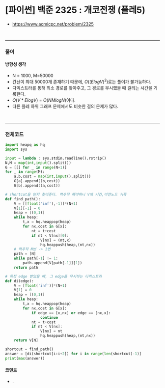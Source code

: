 # **\[파이썬\] 백준 2325 : 개코전쟁 (플레5)**
* https://www.acmicpc.net/problem/2325
<br>


---

### **풀이**

#### **방향성 생각**
* N = 1000, M=50000
* 간선이 최대 50000개 존재하기 때문에, $O((ElogV)^2)$로는 풀이가 불가능하다.
* 다익스트라를 통해 최소 경로를 찾아주고, 그 경로를 무시했을 때 걸리는 시간을 기록한다.
* $O(V*ElogV)$ = $O(NMlogN)$이다.
* 다른 플레 하위 그래프 문제에서도 비슷한 결의 문제가 많다. 

<br>

---

### **전체코드**
```python
import heapq as hq
import sys

input = lambda : sys.stdin.readline().rstrip()
N,M = map(int,input().split())
G = [[] for _ in range(N+1)]
for _ in range(M):
    a,b,cost = map(int,input().split())
    G[a].append((b,cost))
    G[b].append((a,cost))

# shortcut을 먼저 찾아준다. 역추적 해야하니 V에 시간,이전노드 기록
def find_path():
    V = [[float('inf'),-1]]*(N+1)
    V[1][-1] = 0
    heap = [(0,1)]
    while heap:
        t,x = hq.heappop(heap)
        for nx,cost in G[x]:
            nt = t+cost
            if nt < V[nx][0]:
                V[nx] = (nt,x)
                hq.heappush(heap,(nt,nx))
    # 역추적 N번 -> 1번
    path = [N]
    while path[-1] != 1:
        path.append(V[path[-1]][1])
    return path

# 특정 edge 받았을 때, 그 edge를 무시하는 다익스트라
def di(edge):
    V = [float('inf')]*(N+1)
    V[1] = 0
    heap = [(0,1)]
    while heap:
        t,x = hq.heappop(heap)
        for nx,cost in G[x]:
            if edge == [x,nx] or edge == [nx,x]:
                continue
            nt = t+cost
            if nt < V[nx]:
                V[nx] = nt
                hq.heappush(heap,(nt,nx))
    return V[N]

shortcut = find_path()
answer = [di(shortcut[i:i+2]) for i in range(len(shortcut)-1)]
print(max(answer))
```

#### **코멘트**

* .